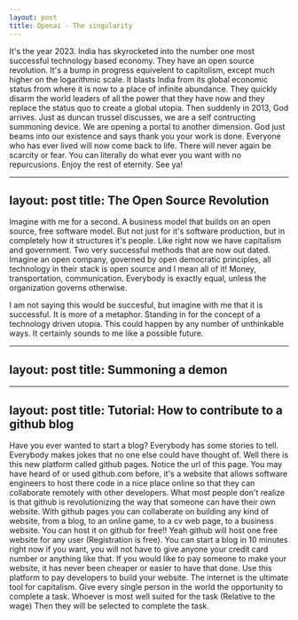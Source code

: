 ```yaml
---
layout: post
title: Openai - The singularity
---
```


It's the year 2023. India has skyrocketed into the number one most successful technology based economy. They have an open source revolution. It's a bump in progress equivelent to
capitolism, except much higher on the logarithmic scale. It blasts India from its global economic status from where it is now to a place of infinite abundance. They quickly disarm
the world leaders of all the power that they have now and they replace the status quo to create a global utopia. Then suddenly in 2013, God arrives. Just as duncan trussel discusses,
we are a self contructing summoning device. We are opening a portal to another dimension. God just beams into our existence and says thank you your work is done.
Everyone who has ever lived will now come back to life. There will never again be scarcity or fear. You can literally do what ever you want with no repurcusions. Enjoy the rest of
eternity. See ya! 


---
layout: post
title: The Open Source Revolution
---
Imagine with me for a second. A business model that builds on an open source, free software model. But not just for it's software production, but in completely how it
structures it's people. Like right now we have capitalism and government. Two very successful methods that are now out dated. Imagine an open company, governed by open democratic
principles, all technology in their stack is open source and I mean all of it! Money, transportation, communication. Everybody is exactly equal, unless the organization
governs otherwise. 

I am not saying this would be succesful, but imagine with me that it is successful. It is more of a metaphor. Standing in for the concept of a technology driven utopia. This
could happen by any number of unthinkable ways. It certainly sounds to me like a possible future.

---
layout: post
title: Summoning a demon
---


---
layout: post
title: Tutorial: How to contribute to a github blog
---
Have you ever wanted to start a blog? Everybody has some stories to tell. Everybody makes jokes that no one else could have thought of. Well there is this new platform called
github pages. Notice the url of this page. You may have heard of or used github.com before, it's a website that allows software engineers to host there code in a nice place
online so that they can collaborate remotely with other developers. What most people don't realize is that github is revolutionizing the way that someone can have their own
website. With github pages you can collaberate on building any kind of website, from a blog, to an online game, to a cv web page, to a business website. You can host it on 
github for free!! Yeah github will host one free website for any user (Registration is free). You can start a blog in 10 minutes right now if you want, you will not have to 
give anyone your credit card number or anything like that. If you would like to pay someone to make your website, it has never been cheaper or easier to have that done.
Use this platform to pay developers to build your website. The internet is the ultimate tool for capitalism. Give every single person in the world the opportunity to
complete a task. Whoever is most well suited for the task (Relative to the wage) Then they will be selected to complete the task.

